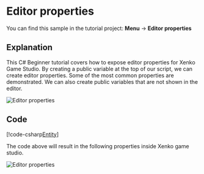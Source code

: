 # Editor properties
You can find this sample in the tutorial project: **Menu** &rarr; **Editor properties** 

## Explanation
This C# Beginner tutorial covers how to expose editor properties for Xenko Game Studio. By creating a public variable at the top of our script, we can create editor properties. Some of the most common properties are demonstrated. We can also create public variables that are not shown in the editor.

![Editor properties](media/editor-properties2.png)

## Code
[!code-csharp[Entity](..\..\..\..\xenko\samples\Tutorials\CSharpBeginner\CSharpBeginner\CSharpBeginner.Game\Code\PropertiesDEmo.cs)]

The code above will result in the following properties inside Xenko game studio.

![Editor properties](media/editor-properties.png)